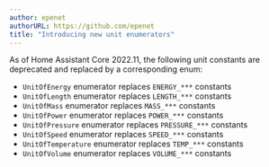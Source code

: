 ```yaml
---
author: epenet
authorURL: https://github.com/epenet
title: "Introducing new unit enumerators"
---
```


As of Home Assistant Core 2022.11, the following unit constants are deprecated and replaced 
by a corresponding enum:

  - `UnitOfEnergy` enumerator replaces `ENERGY_***` constants
  - `UnitOfLength` enumerator replaces `LENGTH_***` constants
  - `UnitOfMass` enumerator replaces `MASS_***` constants
  - `UnitOfPower` enumerator replaces `POWER_***` constants
  - `UnitOfPressure` enumerator replaces `PRESSURE_***` constants
  - `UnitOfSpeed` enumerator replaces `SPEED_***` constants
  - `UnitOfTemperature` enumerator replaces `TEMP_***` constants
  - `UnitOfVolume` enumerator replaces `VOLUME_***` constants
